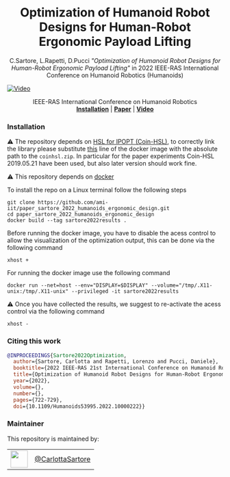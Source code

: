 
<h1 align="center">
 Optimization of Humanoid Robot Designs for Human-Robot Ergonomic Payload Lifting
</h1>


<div align="center">

C.Sartore, L.Rapetti, D.Pucci _"Optimization of Humanoid Robot Designs for Human-Robot Ergonomic Payload Lifting"_
in 2022 IEEE-RAS International Conference on Humanoid Robotics (Humanoids)

</div>

<p align="center">

[![Video](https://user-images.githubusercontent.com/56030908/213148311-0147d036-41c5-4124-aa90-341ad09b03f8.jpg)](https://user-images.githubusercontent.com/56030908/213148149-e539dc85-93d3-4d7a-94b7-54945c591f3e.mp4)

</p>

<div align="center">
  IEEE-RAS International Conference on Humanoid Robotics
</div>

<div align="center">
  <a href="#installation"><b>Installation</b></a> |
  <a href="https://ieeexplore.ieee.org/document/10000222"><b>Paper</b></a> |
  <a href=><b>Video</b></a>
</div>

### Installation


:warning: The repository depends on [HSL for IPOPT (Coin-HSL)](https://www.hsl.rl.ac.uk/ipopt/), to correctly link the library please substitute [this](https://github.com/ami-iit/paper_sartore_2022_humanoids_ergonomic_design/blob/fc5083ca619d9c0dfe4e333fadad6d0f000c0dbf/Dockerfile#L26) line of the docker image with the absolute path to the `coinhsl.zip`. In particular for the paper experiments Coin-HSL 2019.05.21 have been used, but also later version should work fine. 

⚠️ This repository depends on [docker](https://docs.docker.com/)


To install the repo on a Linux terminal follow the following steps 

```
git clone https://github.com/ami-iit/paper_sartore_2022_humanoids_ergonomic_design.git  
cd paper_sartore_2022_humanoids_ergonomic_design
docker build --tag sartore2022results . 
```
Before running the docker image, you have to disable the acess control to allow the visualization of the optimization output, this can be done via the following command 
```
xhost +
```
For running the docker image use the following command 

```
docker run --net=host --env="DISPLAY=$DISPLAY" --volume="/tmp/.X11-unix:/tmp/.X11-unix" --privileged -it sartore2022results
```

⚠️  Once you have collected the results, we suggest to re-activate the acess control via the following command  

```
xhost -
```

### Citing this work

```bibtex
@INPROCEEDINGS{Sartore2022Optimization,
  author={Sartore, Carlotta and Rapetti, Lorenzo and Pucci, Daniele},
  booktitle={2022 IEEE-RAS 21st International Conference on Humanoid Robots (Humanoids)}, 
  title={Optimization of Humanoid Robot Designs for Human-Robot Ergonomic Payload Lifting}, 
  year={2022},
  volume={},
  number={},
  pages={722-729},
  doi={10.1109/Humanoids53995.2022.10000222}}
```

### Maintainer

This repository is maintained by:

| | |
|:---:|:---:|
| [<img src="https://github.com/CarlottaSartore.png" width="40">](https://github.com/GitHubUserName) | [@CarlottaSartore](https://github.com/CarlottaSartore) |
